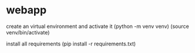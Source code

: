 # webapp
create an virtual environment and activate it   (python -m venv venv) 
(source venv/bin/activate)

install all requirements
(pip install -r requirements.txt)

